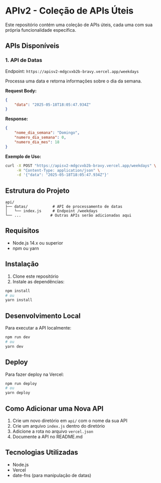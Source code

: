 # APIv2 - Coleção de APIs Úteis

Este repositório contém uma coleção de APIs úteis, cada uma com sua própria funcionalidade específica.

## APIs Disponíveis

### 1. API de Datas
Endpoint: `https://apisv2-mdgcvxb2b-bravy.vercel.app/weekdays`

Processa uma data e retorna informações sobre o dia da semana.

**Request Body:**
```json
{
    "data": "2025-05-18T18:05:47.934Z"
}
```

**Response:**
```json
{
    "nome_dia_semana": "Domingo",
    "numero_dia_semana": 0,
    "numero_dia_mes": 18
}
```

**Exemplo de Uso:**
```bash
curl -X POST "https://apisv2-mdgcvxb2b-bravy.vercel.app/weekdays" \
     -H "Content-Type: application/json" \
     -d '{"data": "2025-05-18T18:05:47.934Z"}'
```

## Estrutura do Projeto

```
api/
├── datas/           # API de processamento de datas
│   └── index.js     # Endpoint /weekdays
└── ...             # Outras APIs serão adicionadas aqui
```

## Requisitos

- Node.js 14.x ou superior
- npm ou yarn

## Instalação

1. Clone este repositório
2. Instale as dependências:
```bash
npm install
# ou
yarn install
```

## Desenvolvimento Local

Para executar a API localmente:
```bash
npm run dev
# ou
yarn dev
```

## Deploy

Para fazer deploy na Vercel:
```bash
npm run deploy
# ou
yarn deploy
```

## Como Adicionar uma Nova API

1. Crie um novo diretório em `api/` com o nome da sua API
2. Crie um arquivo `index.js` dentro do diretório
3. Adicione a rota no arquivo `vercel.json`
4. Documente a API no README.md

## Tecnologias Utilizadas

- Node.js
- Vercel
- date-fns (para manipulação de datas) 
